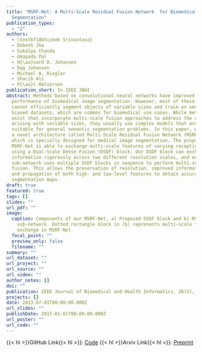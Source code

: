 ```yaml
---
title: "MSRF-Net: A Multi-Scale Residual Fusion Network  for Biomedical Image
  Segmentation"
publication_types:
  - "2"
authors:
  - \textbf{Abhishek Srivastava}
  - Debesh Jha
  - Sukalpa Chanda
  - Umapada Pal
  - H{\aa}vard D. Johansen
  - Dag Johansen
  - Michael A. Riegler
  - Sharib Ali
  - P{\aa}l Halvorsen
publication_short: In IEEE JBHI
abstract: Methods based on convolutional neural networks have improved the
  performance of biomedical image segmentation. However, most of these methods
  cannot efficiently segment objects of variable sizes and train on small and
  biased datasets, which are common for biomedical use cases. While methods
  exist that incorporate multi-scale fusion approaches to address the challenges
  arising with variable sizes, they usually use complex models that are more
  suitable for general semantic segmentation problems. In this paper, we propose
  a novel architecture called Multi-Scale Residual Fusion Network (MSRF-Net),
  which is specially designed for medical image segmentation. The proposed
  MSRF-Net is able to exchange multi-scale features of varying receptive fields
  using a Dual-Scale Dense Fusion (DSDF) block. Our DSDF block can exchange
  information rigorously across two different resolution scales, and our MSRF
  sub-network uses multiple DSDF blocks in sequence to perform multi-scale
  fusion. This allows the preservation of resolution, improved information flow
  and propagation of both high- and low-level features to obtain accurate
  segmentation maps.
draft: true
featured: true
tags: []
slides: ""
url_pdf: ""
image:
  caption: Components of our MSRF-Net, a) Proposed DSDF block and b) MSRF
    sub-network. Dotted rectangle block in (b) represents multi-scale feature
    exchange in MSRF-Net
  focal_point: ""
  preview_only: false
  filename: ""
summary: ""
url_dataset: ""
url_project: ""
url_source: ""
url_video: ""
author_notes: []
doi: ""
publication: IEEE Journal of Biomedical and Health Informatics, 26(5), 2252-2263, 2021
projects: []
date: 2013-07-01T00:00:00.000Z
url_slides: ""
publishDate: 2017-01-01T00:00:00.000Z
url_poster: ""
url_code: ""
---
```


{{< hl >}}GitHub Link{{< hl >}}: [Code](https://github.com/NoviceMAn-prog/MSRF-Net)
{{< hl >}}Arxiv Link{{< hl >}}: [Preprint](https://arxiv.org/abs/2105.07451)

